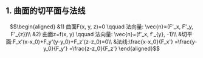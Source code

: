 ## 1. 曲面的切平面与法线
$$\begin{aligned} 
&1) 曲面F(x, y, z)=0 \qquad 法向量: \vec{n}=(F'_x, F'_y, F'_{z})\\
&2) 曲面z=f(x, y) \qquad 法向量: \vec{n}=(f'_x, f'_{y}, -1)\\
&切平面:F_x'(x-x_0)+F_y'(y-y_0)+F_z'(z-z_0)=0\\
&法线:\frac{x-x_0}{F_x'} =\frac{y-y_0}{F_y'} =\frac{z-z_0}{F_z'}
\end{aligned}$$
